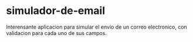 # simulador-de-email
Interensante aplicacion para simular el envio de un correo electronico, con validacion para cada uno de sus campos.
